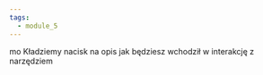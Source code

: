 ```yaml
---
tags:
  - module_5
---
```

mo
Kładziemy nacisk na opis jak będziesz wchodził w interakcję z narzędziem
